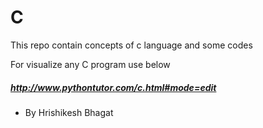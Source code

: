 # C
This repo contain concepts of c language and some codes

For visualize any C program use below
##### http://www.pythontutor.com/c.html#mode=edit

- By Hrishikesh Bhagat
